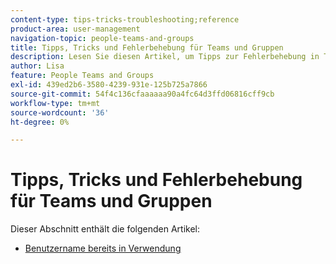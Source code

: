 ```yaml
---
content-type: tips-tricks-troubleshooting;reference
product-area: user-management
navigation-topic: people-teams-and-groups
title: Tipps, Tricks und Fehlerbehebung für Teams und Gruppen
description: Lesen Sie diesen Artikel, um Tipps zur Fehlerbehebung in Teams und Gruppen zu erhalten.
author: Lisa
feature: People Teams and Groups
exl-id: 439ed2b6-3580-4239-931e-125b725a7866
source-git-commit: 54f4c136cfaaaaaa90a4fc64d3ffd06816cff9cb
workflow-type: tm+mt
source-wordcount: '36'
ht-degree: 0%

---
```


# Tipps, Tricks und Fehlerbehebung für Teams und Gruppen

Dieser Abschnitt enthält die folgenden Artikel:

* [Benutzername bereits in Verwendung](../../people-teams-and-groups/tips-tricks-and-troubleshooting/username-already-in-use.md)
